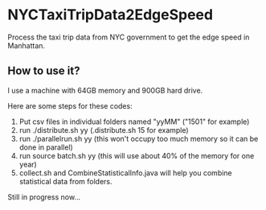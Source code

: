 # NYCTaxiTripData2EdgeSpeed
Process the taxi trip data from NYC government to get the edge speed in Manhattan.

## How to use it?

I use a machine with 64GB memory and 900GB hard drive.

Here are some steps for these codes:
1. Put csv files in individual folders named "yyMM" ("1501" for example)
2. run ./distribute.sh yy (.distribute.sh 15 for example)
3. run ./parallelrun.sh yy (this won't occupy too much memory so it can be done in parallel)
4. run source batch.sh yy (this will use about 40% of the memory for one year)
5. collect.sh and CombineStatisticalInfo.java will help you combine statistical data from folders. 

Still in progress now...
